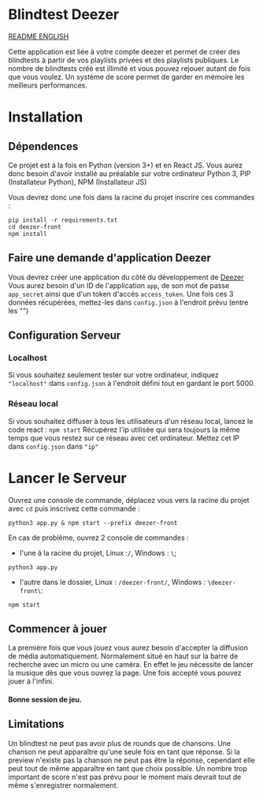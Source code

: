 # Blindtest Deezer

[README ENGLISH](/README_en.md)

Cette application est liée à votre compte deezer et permet de créer des blindtests à partir de vos playlists privées et des playlists publiques.
Le nombre de blindtests créé est illimité et vous pouvez rejouer autant de fois que vous voulez. Un système de score permet de garder en mémoire les meilleurs performances.

# Installation

## Dépendences

Ce projet est à la fois en Python (version 3+) et en React JS. Vous aurez donc besoin d'avoir installé au préalable sur votre ordinateur Python 3, PIP (Installateur Python), NPM (Installateur JS)

Vous devrez donc une fois dans la racine du projet inscrire ces commandes :

```
pip install -r requirements.txt
cd deezer-front
npm install
```

## Faire une demande d'application Deezer

Vous devrez créer une application du côté du développement de [Deezer](https://developers.deezer.com/)
Vous aurez besoin d'un ID de l'application `app`, de son mot de passe `app_secret` ainsi que d'un token d'accès `access_token`.
Une fois ces 3 données récupérées, mettez-les dans `config.json` à l'endroit prévu (entre les "")

## Configuration Serveur

### Localhost

Si vous souhaitez seulement tester sur votre ordinateur, indiquez `"localhost"` dans `config.json` à l'endroit défini tout en gardant le port 5000.

### Réseau local

Si vous souhaitez diffuser à tous les utilisateurs d'un réseau local, lancez le code react :
`npm start`
Récupérez l'ip utilisée qui sera toujours la même temps que vous restez sur ce réseau avec cet ordinateur.
Mettez cet IP dans `config.json` dans `"ip"`

# Lancer le Serveur

Ouvrez une console de commande, déplacez vous vers la racine du projet avec `cd` puis inscrivez cette commande :

```
python3 app.py & npm start --prefix deezer-front
```

En cas de problème, ouvrez 2 console de commandes :

- l'une à la racine du projet, Linux :`/`, Windows : `\`;

```
python3 app.py
```

- l'autre dans le dossier, Linux : `/deezer-front/`, Windows : `\deezer-front\`:

```
npm start
```

## Commencer à jouer

La première fois que vous jouez vous aurez besoin d'accepter la diffusion de média automatiquement. Normalement situé en haut sur la barre de recherche avec un micro ou une caméra.
En effet le jeu nécessite de lancer la musique dès que vous ouvrez la page.
Une fois accepté vous pouvez jouer à l'infini.

#### Bonne session de jeu.

## Limitations

Un blindtest ne peut pas avoir plus de rounds que de chansons.
Une chanson ne peut apparaître qu'une seule fois en tant que réponse.
Si la preview n'existe pas la chanson ne peut pas être la réponse, cependant elle peut tout de même apparaître en tant que choix possible.
Un nombre trop important de score n'est pas prévu pour le moment mais devrait tout de même s'enregistrer normalement.
